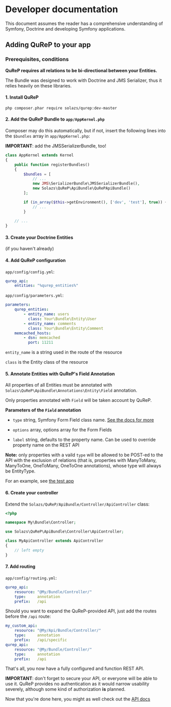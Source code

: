 # Developer documentation

This document assumes the reader has a comprehensive understanding of Symfony, Doctrine and developing Symfony applications.

## Adding QuReP to your app

### Prerequisites, conditions

**QuReP requires all relations to be bi-directional between your Entities.**
 
The Bundle was designed to work with Doctrine and JMS Serializer, thus it relies heavily on these libraries.

#### 1. Install QuReP

`php composer.phar require solazs/qurep:dev-master`

#### 2. Add the QuReP Bundle to `app/AppKernel.php`

Composer may do this automatically, but if not, insert the following lines into the `$bundles` array in
`app/AppKernel.php`:

**IMPORTANT**: add the JMSSerializerBundle, too!

```php
class AppKernel extends Kernel
{
    public function registerBundles()
    {
        $bundles = [
            // ...
            new JMS\SerializerBundle\JMSSerializerBundle(),
            new Solazs\QuReP\ApiBundle\QuRePApiBundle()
        ];

        if (in_array($this->getEnvironment(), ['dev', 'test'], true)) {
            // ...
        }
        
    // ...
}
```

#### 3. Create your Doctrine Entities

(if you haven't already)

#### 4. Add QuReP configuration

`app/config/config.yml`:
```yaml
qurep_api:
    entities: "%qurep_entities%"
```

`app/config/parameters.yml`:
```yaml
parameters:
    qurep_entities:
        - entity_name: users
          class: Your\Bundle\Entity\User
        - entity_name: comments
          class: Your\Bundle\Entity\Comment
    memcached_hosts:
        - dsn: memcached
          port: 11211
```

`entity_name` is a string used in the route of the resource

`class` is the Entity class of the resource


#### 5. Annotate Entities with QuReP's Field Annotation

All properties of all Entities must be annotated with `Solazs\QuReP\ApiBundle\Annotations\Entity\Field` annotation.

Only properties annotated with `Field` will be taken account by QuReP.

**Parameters of the `Field` annotation**

* `type` string, Symfony Form Field class name. 
[See the docs for more](http://symfony.com/doc/current/reference/forms/types.html)

* `options` array, options array for the Form Fields

* `label` string, defaults to the property name. Can be used to override property name on the REST API

**Note:** only properties with a vaild `type` will be allowed to be POST-ed to the API with the exclusion of relations
(that is, properties with ManyToMany, ManyToOne, OneToMany, OneToOne annotations), whose type will always be EntityType.

For an example, see [the test app](https://github.com/solazs/qurep-testing/tree/master/src/QuRePTestBundle/Entity)

#### 6. Create your controller

Extend the `Solazs/QuReP/ApiBundle/Controller/ApiController` class:

```php
<?php

namespace My\Bundle\Controller;

use Solazs\QuReP\ApiBundle\Controller\ApiController;

class MyApiController extends ApiController
{
    // left empty
}
```


#### 7. Add routing

`app/config/routing.yml`:
```yaml
qurep_api:
    resource: "@My/Bundle/Controller/"
    type:     annotation
    prefix:   /api
```

Should you want to expand the QuReP-provided API, just add the routes before the `/api` route:

```yaml
my_custom_api:
    resource: "@My/Api/Bundle/Controller/"
    type:     annotation
    prefix:   /api/specific
qurep_api:
    resource: "@My/Bundle/Controller/"
    type:     annotation
    prefix:   /api
```

That's all, you now have a fully configured and function REST API.

**IMPORTANT**: don't forget to secure your API, or everyone will be able to use it.
QuReP provides no authentication as it would narrow usability severely, although some kind of 
authorization **is** planned.

Now that you're done here, you might as well check out the [API docs](rest.md)
